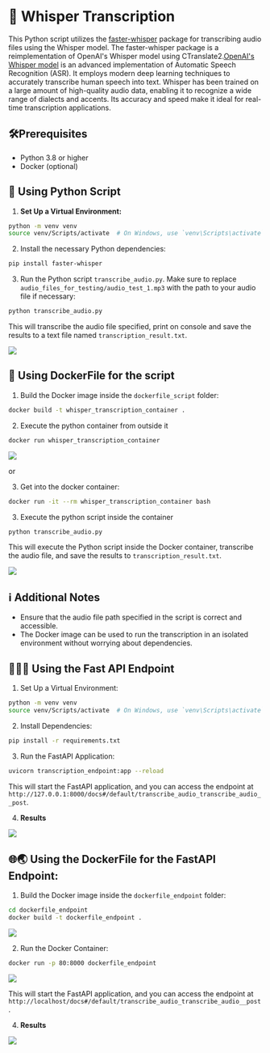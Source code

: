 # 🤖 Whisper Transcription

This Python script utilizes the [faster-whisper](https://github.com/SYSTRAN/faster-whisper) package for transcribing audio files using the Whisper model. The faster-whisper package is a reimplementation of OpenAI's Whisper model using CTranslate2.[OpenAI's Whisper model](https://github.com/openai/whisper) is an advanced implementation of Automatic Speech Recognition (ASR). It employs modern deep learning techniques to accurately transcribe human speech into text. Whisper has been trained on a large amount of high-quality audio data, enabling it to recognize a wide range of dialects and accents. Its accuracy and speed make it ideal for real-time transcription applications.

## 🛠️Prerequisites

- Python 3.8 or higher
- Docker (optional)

## 🚀 Using Python Script

1. **Set Up a Virtual Environment:**

```bash
python -m venv venv
source venv/Scripts/activate  # On Windows, use `venv\Scripts\activate`
```

2. Install the necessary Python dependencies:

```bash
pip install faster-whisper
```

3. Run the Python script `transcribe_audio.py`. Make sure to replace `audio_files_for_testing/audio_test_1.mp3` with the path to your audio file if necessary:

```bash
python transcribe_audio.py
```

This will transcribe the audio file specified, print on console and save the results to a text file named `transcription_result.txt`.

<img src="./imgs/transcription_result.png"/>

## 🐳 Using DockerFile for the script

1. Build the Docker image inside the `dockerfile_script` folder:

```bash
docker build -t whisper_transcription_container .
```

2. Execute the python container from outside it

```bash
docker run whisper_transcription_container
```

<img src="./imgs/run_docker_outside_container.png"/>

or

3. Get into the docker container:

```bash
docker run -it --rm whisper_transcription_container bash
```

3. Execute the python script inside the container

```bash
python transcribe_audio.py
```

This will execute the Python script inside the Docker container, transcribe the audio file, and save the results to `transcription_result.txt`.

<img src="./imgs/docker_transcription_result.png"/>

## ℹ️ Additional Notes

- Ensure that the audio file path specified in the script is correct and accessible.
- The Docker image can be used to run the transcription in an isolated environment without worrying about dependencies.

## 🧑🏻‍💻 Using the Fast API Endpoint

1. Set Up a Virtual Environment:

```bash
python -m venv venv
source venv/Scripts/activate  # On Windows, use `venv\Scripts\activate`
```

2. Install Dependencies:

```bash
pip install -r requirements.txt
```

3. Run the FastAPI Application:

```bash
uvicorn transcription_endpoint:app --reload
```

This will start the FastAPI application, and you can access the endpoint at `http://127.0.0.1:8000/docs#/default/transcribe_audio_transcribe_audio__post`.

4. **Results**

<img src="./imgs/endpoint_results.png"/>

## 🌐🌏 Using the DockerFile for the FastAPI Endpoint:

1. Build the Docker image inside the `dockerfile_endpoint` folder:

```bash
cd dockerfile_endpoint
docker build -t dockerfile_endpoint .
```

<img src="./imgs/build_dockerfile_endpoint.png"/>

2. Run the Docker Container:

```bash
docker run -p 80:8000 dockerfile_endpoint
```

<img src="./imgs/build_dockerfile_endpoint.png"/>

This will start the FastAPI application, and you can access the endpoint at `http://localhost/docs#/default/transcribe_audio_transcribe_audio__post`.

4. **Results**

<img src="./imgs/docker_endpoint_results.png"/>
